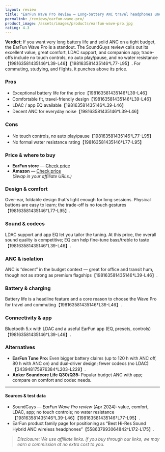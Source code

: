 ```yaml
---
layout: review
title: "EarFun Wave Pro Review — Long-battery ANC travel headphones under $100"
permalink: /reviews/earfun-wave-pro/
product_image: /assets/images/products/earfun-wave-pro.jpg
rating: 4.3
---
```


**Verdict:** If you want very long battery life and solid ANC on a tight budget, the EarFun Wave Pro is a standout. The SoundGuys review calls out its excellent value, great comfort, LDAC support, and companion app; trade-offs include no touch controls, no auto play/pause, and no water resistance【198163581435146†L39-L46】【198163581435146†L77-L95】. For commuting, studying, and flights, it punches above its price.

### Pros
- Exceptional battery life for the price【198163581435146†L39-L46】  
- Comfortable fit, travel-friendly design【198163581435146†L39-L46】  
- LDAC / app EQ available【198163581435146†L39-L46】  
- Decent ANC for everyday noise【198163581435146†L39-L46】

### Cons
- No touch controls, no auto play/pause【198163581435146†L77-L95】  
- No formal water resistance rating【198163581435146†L77-L95】

### Price & where to buy
- **EarFun store** — <a href="#" class="cta-btn">Check price</a>  
- **Amazon** — <a href="#" class="cta-btn">Check price</a>  
*(Swap in your affiliate URLs.)*

### Design & comfort
Over-ear, foldable design that's light enough for long sessions. Physical buttons are easy to learn; the trade-off is no touch gestures【198163581435146†L77-L95】.

### Sound & codecs
LDAC support and app EQ let you tailor the tuning. At this price, the overall sound quality is competitive; EQ can help fine-tune bass/treble to taste【198163581435146†L39-L46】.

### ANC & isolation
ANC is “decent” in the budget context — great for office and transit hum, though not as strong as premium flagships【198163581435146†L39-L46】.

### Battery & charging
Battery life is a headline feature and a core reason to choose the Wave Pro for travel and commuting【198163581435146†L39-L46】.

### Connectivity & app
Bluetooth 5.x with LDAC and a useful EarFun app (EQ, presets, controls)【198163581435146†L39-L46】.

### Alternatives
- **EarFun Tune Pro:** Even bigger battery claims (up to 120 h with ANC off, 80 h with ANC on) and dual‑driver design; fewer codecs (no LDAC)【343948175976384†L203-L229】.  
- **Anker Soundcore Life Q30/Q35:** Popular budget ANC with app; compare on comfort and codec needs.

---

#### Sources & test data
- SoundGuys — *EarFun Wave Pro review* (Apr 2024): value, comfort, LDAC, app; no touch controls; no water resistance【198163581435146†L39-L46】【198163581435146†L77-L95】.  
- EarFun product family page for positioning as “Best Hi-Res Sound Hybrid ANC wireless headphones”【558637993064842†L172-L175】.

> *Disclosure: We use affiliate links. If you buy through our links, we may earn a commission at no extra cost to you.*

<script type="application/ld+json">
{
  "@context":"https://schema.org",
  "@type":"Product",
  "name":"EarFun Wave Pro",
  "brand":{"@type":"Brand","name":"EarFun"},
  "category":"Headphones",
  "review":{
    "@type":"Review",
    "reviewBody":"Long-battery, budget ANC headphones with LDAC and app EQ; strong value for travel/commute with a few feature omissions.",
    "author":{"@type":"Person","name":"Audio Gear & EarFun Reviews"},
    "reviewRating":{"@type":"Rating","ratingValue":"4.3","bestRating":"5","worstRating":"1"}
  }
}
</script>
